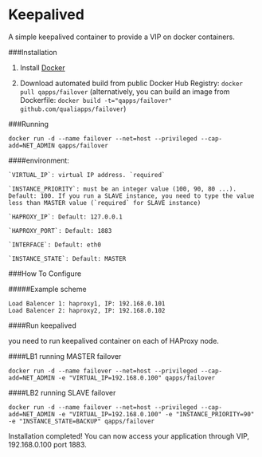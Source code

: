 Keepalived
==============
A simple keepalived container to provide a VIP on docker containers.


###Installation

1. Install [Docker](https://www.docker.com)

2. Download automated build from public Docker Hub Registry: `docker pull qapps/failover`
(alternatively, you can build an image from Dockerfile: `docker build -t="qapps/failover" github.com/qualiapps/failover`)

###Running

`docker run -d --name failover --net=host --privileged --cap-add=NET_ADMIN qapps/failover`

####environment:

    `VIRTUAL_IP`: virtual IP address. `required`

    `INSTANCE_PRIORITY`: must be an integer value (100, 90, 80 ...). Default: 100. If you run a SLAVE instance, you need to type the value less than MASTER value (`required` for SLAVE instance)

    `HAPROXY_IP`: Default: 127.0.0.1

    `HAPROXY_PORT`: Default: 1883

    `INTERFACE`: Default: eth0

    `INSTANCE_STATE`: Default: MASTER


###How To Configure

#####Example scheme

    Load Balencer 1: haproxy1, IP: 192.168.0.101
    Load Balencer 2: haproxy2, IP: 192.168.0.102

####Run keepalived

you need to run keepalived container on each of HAProxy node.

####LB1
running MASTER failover

`docker run -d --name failover --net=host --privileged --cap-add=NET_ADMIN -e "VIRTUAL_IP=192.168.0.100" qapps/failover`

####LB2
running SLAVE failover

`docker run -d --name failover --net=host --privileged --cap-add=NET_ADMIN -e "VIRTUAL_IP=192.168.0.100" -e "INSTANCE_PRIORITY=90" -e "INSTANCE_STATE=BACKUP" qapps/failover`


Installation completed! You can now access your application through VIP, 192.168.0.100 port 1883.
